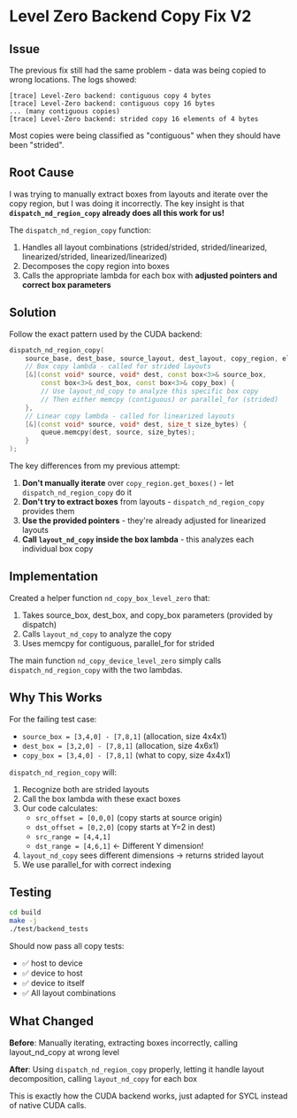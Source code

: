 # Level Zero Backend Copy Fix V2

## Issue

The previous fix still had the same problem - data was being copied to wrong locations. The logs showed:

```
[trace] Level-Zero backend: contiguous copy 4 bytes
[trace] Level-Zero backend: contiguous copy 16 bytes
... (many contiguous copies)
[trace] Level-Zero backend: strided copy 16 elements of 4 bytes
```

Most copies were being classified as "contiguous" when they should have been "strided".

## Root Cause

I was trying to manually extract boxes from layouts and iterate over the copy region, but I was doing it incorrectly. The key insight is that **`dispatch_nd_region_copy` already does all this work for us!**

The `dispatch_nd_region_copy` function:
1. Handles all layout combinations (strided/strided, strided/linearized, linearized/strided, linearized/linearized)
2. Decomposes the copy region into boxes
3. Calls the appropriate lambda for each box with **adjusted pointers and correct box parameters**

## Solution

Follow the exact pattern used by the CUDA backend:

```cpp
dispatch_nd_region_copy(
    source_base, dest_base, source_layout, dest_layout, copy_region, elem_size,
    // Box copy lambda - called for strided layouts
    [&](const void* source, void* dest, const box<3>& source_box, 
        const box<3>& dest_box, const box<3>& copy_box) {
        // Use layout_nd_copy to analyze this specific box copy
        // Then either memcpy (contiguous) or parallel_for (strided)
    },
    // Linear copy lambda - called for linearized layouts
    [&](const void* source, void* dest, size_t size_bytes) {
        queue.memcpy(dest, source, size_bytes);
    }
);
```

The key differences from my previous attempt:

1. **Don't manually iterate** over `copy_region.get_boxes()` - let `dispatch_nd_region_copy` do it
2. **Don't try to extract boxes** from layouts - `dispatch_nd_region_copy` provides them
3. **Use the provided pointers** - they're already adjusted for linearized layouts
4. **Call `layout_nd_copy` inside the box lambda** - this analyzes each individual box copy

## Implementation

Created a helper function `nd_copy_box_level_zero` that:
1. Takes source_box, dest_box, and copy_box parameters (provided by dispatch)
2. Calls `layout_nd_copy` to analyze the copy
3. Uses memcpy for contiguous, parallel_for for strided

The main function `nd_copy_device_level_zero` simply calls `dispatch_nd_region_copy` with the two lambdas.

## Why This Works

For the failing test case:
- `source_box = [3,4,0] - [7,8,1]` (allocation, size 4x4x1)
- `dest_box = [3,2,0] - [7,8,1]` (allocation, size 4x6x1)
- `copy_box = [3,4,0] - [7,8,1]` (what to copy, size 4x4x1)

`dispatch_nd_region_copy` will:
1. Recognize both are strided layouts
2. Call the box lambda with these exact boxes
3. Our code calculates:
   - `src_offset = [0,0,0]` (copy starts at source origin)
   - `dst_offset = [0,2,0]` (copy starts at Y=2 in dest)
   - `src_range = [4,4,1]`
   - `dst_range = [4,6,1]` ← Different Y dimension!
4. `layout_nd_copy` sees different dimensions → returns strided layout
5. We use parallel_for with correct indexing

## Testing

```bash
cd build
make -j
./test/backend_tests
```

Should now pass all copy tests:
- ✅ host to device
- ✅ device to host
- ✅ device to itself
- ✅ All layout combinations

## What Changed

**Before**: Manually iterating, extracting boxes incorrectly, calling layout_nd_copy at wrong level

**After**: Using `dispatch_nd_region_copy` properly, letting it handle layout decomposition, calling `layout_nd_copy` for each box

This is exactly how the CUDA backend works, just adapted for SYCL instead of native CUDA calls.
